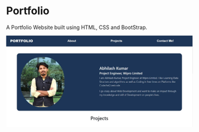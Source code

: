 # Portfolio
 A Portfolio Website built using HTML, CSS and BootStrap.
 
![Screenshot](./Portfolio/portfolio.jpg)
